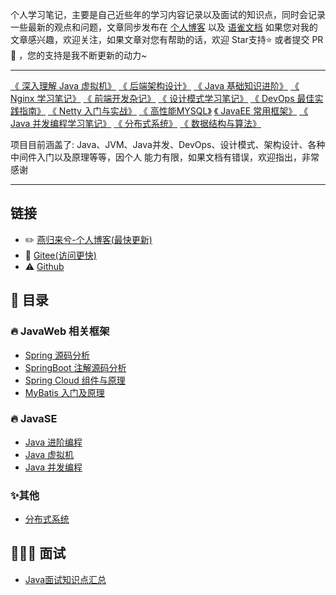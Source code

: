个人学习笔记，主要是自己近些年的学习内容记录以及面试的知识点，同时会记录一些最新的观点和问题，文章同步发布在 [个人博客](https://www.zhoutao123.com)
以及 [语雀文档](https://www.yuque.com/zhoutao123) 如果您对我的文章感兴趣，欢迎关注，如果文章对您有帮助的话，欢迎 Star支持⭐️ 或者提交 PR 🔀 ，您的支持是我不断更新的动力~

---

[《 深入理解 Java 虚拟机》](https://www.zhoutao123.com/page/book/1) [《 后端架构设计》](https://www.zhoutao123.com/page/book/2) [《 Java 基础知识进阶》](https://www.zhoutao123.com/page/book/3)  [《 Nginx 学习笔记》](https://www.zhoutao123.com/page/book/4)  [《 前端开发杂记》](https://www.zhoutao123.com/page/book/5)  [《 设计模式学习笔记》](https://www.zhoutao123.com/page/book/6)  [《 DevOps 最佳实践指南》](https://www.zhoutao123.com/page/book/7)  [《 Netty 入门与实战》](https://www.zhoutao123.com/page/book/8)  [《 高性能MYSQL》](https://www.zhoutao123.com/page/book/9)  [《 JavaEE 常用框架》](https://www.zhoutao123.com/page/book/10)  [《 Java 并发编程学习笔记》](https://www.zhoutao123.com/page/book/11)  [《 分布式系统》](https://www.zhoutao123.com/page/book/12)  [《 数据结构与算法》](https://www.zhoutao123.com/page/book/13)

项目目前涵盖了: Java、JVM、Java并发、DevOps、设计模式、架构设计、各种中间件入门以及原理等等，因个人 能力有限，如果文档有错误，欢迎指出，非常感谢

---

## 链接
+ ✏️ [燕归来兮-个人博客(最快更新)](https://www.zhoutao123.com)
+ 🤤 [Gitee(访问更快)](https://gitee.com/taoes_admin/JavaNoted) 
+ ⚠️ [Github](https://github.com/taoes/JavaNoted)



## 📖 目录

### 🔥 JavaWeb 相关框架

+ [Spring 源码分析](./java/spring/README.md)
+ [SpringBoot 注解源码分析](./java/spring_boot/README.md)
+ [Spring Cloud 组件与原理](./java/spring_cloud/README.md)
+ [MyBatis 入门及原理](./java/mybatis/README.md)

### 🔥 JavaSE

+ [Java 进阶编程](./java/java-se)
+ [Java 虚拟机](./java/jvm/README.md)
+ [Java 并发编程](./java/concurrent/README.md)

### ✨其他

+ [分布式系统](./java/distributed/README.md)
  


## 🧑🏻‍💼 面试
+ [Java面试知识点汇总](./interview)




